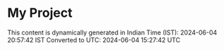 # My Project

This content is dynamically generated in Indian Time (IST): 2024-06-04 20:57:42 IST
Converted to UTC: 2024-06-04 15:27:42 UTC
